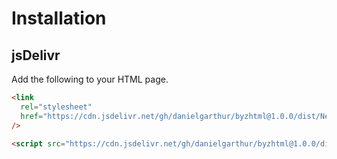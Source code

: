 # Installation

## jsDelivr

Add the following to your HTML page.

```html
<link
  rel="stylesheet"
  href="https://cdn.jsdelivr.net/gh/danielgarthur/byzhtml@1.0.0/dist/Neanes.css"
/>

<script src="https://cdn.jsdelivr.net/gh/danielgarthur/byzhtml@1.0.0/dist/byzhtml.min.js"></script>
```
